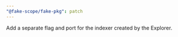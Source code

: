 ```yaml
---
"@fake-scope/fake-pkg": patch
---
```


Add a separate flag and port for the indexer created by the Explorer.
